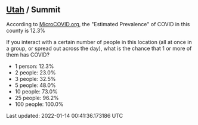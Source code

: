 
## [Utah](/united-states/utah) / Summit

According to [MicroCOVID.org](http://microcovid.org),
the "Estimated Prevalence" of COVID in this county is 12.3%

If you interact with a certain number of people in this location
(all at once in a group, or spread out across the day), what is the chance that
1 or more of them has COVID?

- 1 person: 12.3%
- 2 people: 23.0%
- 3 people: 32.5%
- 5 people: 48.0%
- 10 people: 73.0%
- 25 people: 96.2%
- 100 people: 100.0%

Last updated: 2022-01-14 00:41:36.173186 UTC
